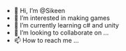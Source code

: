 - 👋 Hi, I’m @Sikeen
- 👀 I’m interested in making games
- 🌱 I’m currently learning c# and unity
- 💞️ I’m looking to collaborate on ...
- 📫 How to reach me ...

<!---
Sikeen/Sikeen is a ✨ special ✨ repository because its `README.md` (this file) appears on your GitHub profile.
You can click the Preview link to take a look at your changes.
--->
